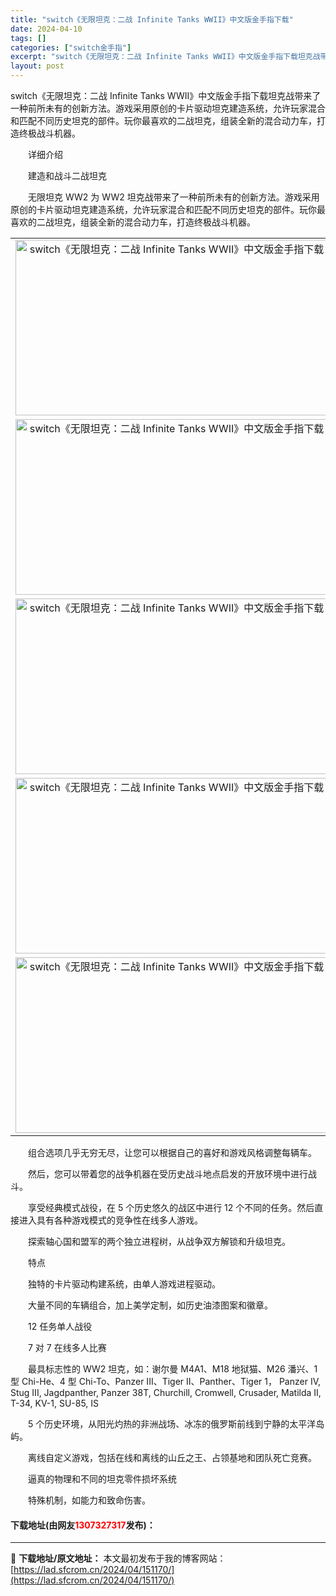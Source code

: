 ```yaml
---
title: "switch《无限坦克：二战 Infinite Tanks WWII》中文版金手指下载"
date: 2024-04-10
tags: []
categories: ["switch金手指"]
excerpt: "switch《无限坦克：二战 Infinite Tanks WWII》中文版金手指下载坦克战带来了一种前所未有的创新方法。游戏采用原创的卡片驱动坦克建造系统，允许玩家混合和匹配不同历史坦克的部件。玩你最喜欢的二战坦克，组装全新的混合动力车，打造终极战斗机器。 　　详细介绍 　　建造和战斗二战坦克 　&hellip;"
layout: post
---
```


 <p>switch《无限坦克：二战 Infinite Tanks WWII》中文版金手指下载坦克战带来了一种前所未有的创新方法。游戏采用原创的卡片驱动坦克建造系统，允许玩家混合和匹配不同历史坦克的部件。玩你最喜欢的二战坦克，组装全新的混合动力车，打造终极战斗机器。</p> <p>　　详细介绍</p> <p>　　建造和战斗二战坦克</p> <p>　　无限坦克 WW2 为 WW2 坦克战带来了一种前所未有的创新方法。游戏采用原创的卡片驱动坦克建造系统，允许玩家混合和匹配不同历史坦克的部件。玩你最喜欢的二战坦克，组装全新的混合动力车，打造终极战斗机器。</p> <table align="center" border="0" cellpadding="3" cellspacing="1" width="100%"> <tbody> <tr> <td align="center"><img src="https://lad.sfcrom.cn/wp-content/uploads/2024/04/20240410_6615e6dad7442.webp" style="border-width: 0px; border-style: solid; height: 281px; width: 500px;" alt="switch《无限坦克：二战 Infinite Tanks WWII》中文版金手指下载" /></td> </tr> <tr> <td align="center"><img src="https://lad.sfcrom.cn/wp-content/uploads/2024/04/20240410_6615e6dba4a3a.webp" style="border-width: 0px; border-style: solid; height: 281px; width: 500px;" alt="switch《无限坦克：二战 Infinite Tanks WWII》中文版金手指下载" /></td> </tr> <tr> <td align="center"><img src="https://lad.sfcrom.cn/wp-content/uploads/2024/04/20240410_6615e6dc461b4.webp" style="border-width: 0px; border-style: solid; height: 281px; width: 500px;" alt="switch《无限坦克：二战 Infinite Tanks WWII》中文版金手指下载" /></td> </tr> <tr> <td align="center"><img src="https://lad.sfcrom.cn/wp-content/uploads/2024/04/20240410_6615e6dcdf07b.webp" style="border-width: 0px; border-style: solid; height: 281px; width: 500px;" alt="switch《无限坦克：二战 Infinite Tanks WWII》中文版金手指下载" /></td> </tr> <tr> <td align="center"><img src="https://lad.sfcrom.cn/wp-content/uploads/2024/04/20240410_6615e6ddb1bc7.webp" style="border-width: 0px; border-style: solid; height: 281px; width: 500px;" alt="switch《无限坦克：二战 Infinite Tanks WWII》中文版金手指下载" /></td> </tr> </tbody> </table> <p>　　组合选项几乎无穷无尽，让您可以根据自己的喜好和游戏风格调整每辆车。</p> <p>　　然后，您可以带着您的战争机器在受历史战斗地点启发的开放环境中进行战斗。</p> <p>　　享受经典模式战役，在 5 个历史悠久的战区中进行 12 个不同的任务。然后直接进入具有各种游戏模式的竞争性在线多人游戏。</p> <p>　　探索轴心国和盟军的两个独立进程树，从战争双方解锁和升级坦克。</p> <p>　　特点</p> <p>　　独特的卡片驱动构建系统，由单人游戏进程驱动。</p> <p>　　大量不同的车辆组合，加上美学定制，如历史油漆图案和徽章。</p> <p>　　12 任务单人战役</p> <p>　　7 对 7 在线多人比赛</p> <p>　　最具标志性的 WW2 坦克，如：谢尔曼 M4A1、M18 地狱猫、M26 潘兴、1 型 Chi-He、4 型 Chi-To、Panzer III、Tiger II、Panther、Tiger 1， Panzer IV, Stug III, Jagdpanther, Panzer 38T, Churchill, Cromwell, Crusader, Matilda II, T-34, KV-1, SU-85, IS</p> <p>　　5 个历史环境，从阳光灼热的非洲战场、冰冻的俄罗斯前线到宁静的太平洋岛屿。</p> <p>　　离线自定义游戏，包括在线和离线的山丘之王、占领基地和团队死亡竞赛。</p> <p>　　逼真的物理和不同的坦克零件损坏系统</p> <p>　　特殊机制，如能力和致命伤害。</p> <p><h4>下载地址(由网友<font color="red">1307327317</font>发布)：</h4></p> 

---
📖 **下载地址/原文地址：** 本文最初发布于我的博客网站：[https://lad.sfcrom.cn/2024/04/151170/](https://lad.sfcrom.cn/2024/04/151170/)
